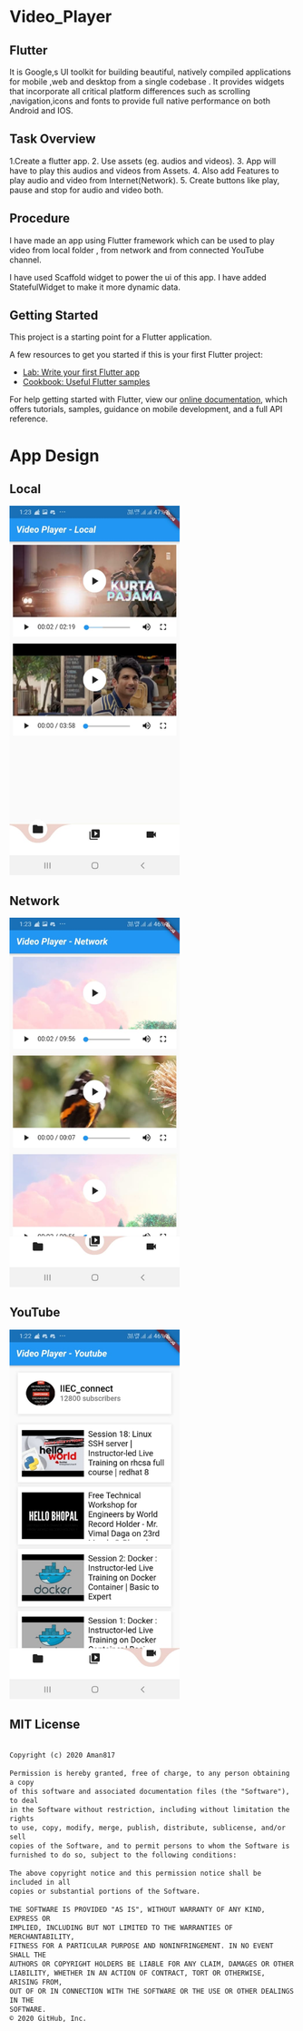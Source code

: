 # Video_Player

## Flutter
It is Google,s UI toolkit for building beautiful, natively compiled applications for mobile ,web and desktop from a single codebase . It provides widgets that incorporate all critical platform differences such as scrolling ,navigation,icons and fonts to provide full native performance on both Android and IOS.

## Task Overview
 1.Create a flutter app.
 2. Use assets (eg. audios and videos).
 3. App will have to play this audios and videos from Assets.
 4. Also add Features to play audio and video from Internet(Network).
 5. Create buttons like play, pause and stop for audio and video both.

## Procedure
I have made an app using Flutter framework which can be used to play video from local folder , from network and from connected YouTube channel.

I have used Scaffold widget to power the ui of this app.
I have added StatefulWidget to make it more dynamic data.



## Getting Started

This project is a starting point for a Flutter application.

A few resources to get you started if this is your first Flutter project:

- [Lab: Write your first Flutter app](https://flutter.dev/docs/get-started/codelab)
- [Cookbook: Useful Flutter samples](https://flutter.dev/docs/cookbook)

For help getting started with Flutter, view our
[online documentation](https://flutter.dev/docs), which offers tutorials,
samples, guidance on mobile development, and a full API reference.

# App Design

## Local
<img src="https://raw.githubusercontent.com/Aman817/Flutter_video_player_app/master/src/2.jpeg" alt="video_APP" width="300"/>

## Network
<img src="https://raw.githubusercontent.com/Aman817/Flutter_video_player_app/master/src/1.jpeg" alt="video_APP" width="300"/>

## YouTube
<img src="https://raw.githubusercontent.com/Aman817/Flutter_video_player_app/master/src/3.jpeg" alt="video_APP" width="300"/>

## MIT License
```

Copyright (c) 2020 Aman817

Permission is hereby granted, free of charge, to any person obtaining a copy
of this software and associated documentation files (the "Software"), to deal
in the Software without restriction, including without limitation the rights
to use, copy, modify, merge, publish, distribute, sublicense, and/or sell
copies of the Software, and to permit persons to whom the Software is
furnished to do so, subject to the following conditions:

The above copyright notice and this permission notice shall be included in all
copies or substantial portions of the Software.

THE SOFTWARE IS PROVIDED "AS IS", WITHOUT WARRANTY OF ANY KIND, EXPRESS OR
IMPLIED, INCLUDING BUT NOT LIMITED TO THE WARRANTIES OF MERCHANTABILITY,
FITNESS FOR A PARTICULAR PURPOSE AND NONINFRINGEMENT. IN NO EVENT SHALL THE
AUTHORS OR COPYRIGHT HOLDERS BE LIABLE FOR ANY CLAIM, DAMAGES OR OTHER
LIABILITY, WHETHER IN AN ACTION OF CONTRACT, TORT OR OTHERWISE, ARISING FROM,
OUT OF OR IN CONNECTION WITH THE SOFTWARE OR THE USE OR OTHER DEALINGS IN THE
SOFTWARE.
© 2020 GitHub, Inc.

```

